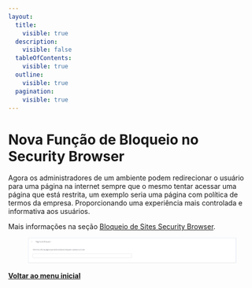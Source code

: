```yaml
---
layout:
  title:
    visible: true
  description:
    visible: false
  tableOfContents:
    visible: true
  outline:
    visible: true
  pagination:
    visible: true
---
```


# Nova Função de Bloqueio no Security Browser

Agora os administradores de um ambiente podem redirecionar o usuário para uma página na internet sempre que o mesmo tentar acessar uma página que está restrita, um exemplo seria uma página com política de termos da empresa. Proporcionando uma experiência mais controlada e informativa aos usuários.

Mais informações na seção [Bloqueio de Sites Security Browser](../../portal/configuracoes/editar-politica/aplicativos/bloqueio-de-sites-security-browser.md).

<figure><img src="../../../.gitbook/assets/image (8) (1).png" alt=""><figcaption></figcaption></figure>

[**Voltar ao menu inicial**](./)
